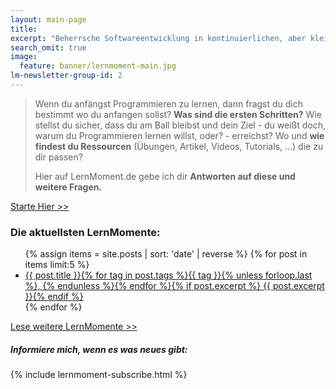 ```yaml
---
layout: main-page
title: 
excerpt: "Beherrsche Softwareentwicklung in kontinuierlichen, aber kleinen Schritten. Vom Anfänger zum Profi in C#, Git, GitHub und mehr."
search_omit: true
image:
  feature: banner/lernmoment-main.jpg
lm-newsletter-group-id: 2
---
```


> Wenn du anfängst Programmieren zu lernen, dann fragst du dich bestimmt wo du anfangen sollst? **Was sind die ersten Schritten?** Wie stellst du sicher, dass du am Ball bleibst und dein Ziel - du weißt doch, warum du Programmieren lernen willst, oder? - erreichst? Wo und **wie findest du Ressourcen** (Übungen, Artikel, Videos, Tutorials, …) die zu dir passen? 
>
> Hier auf LernMoment.de gebe ich dir **Antworten auf diese und weitere Fragen.**

<a markdown="0" href="{{ site.url }}/starte-hier/" class="notice-button">Starte Hier >></a>

### Die aktuellsten LernMomente:
<ul class="post-list">
<!-- Create array for sorting ALL posts -->
{% assign items = site.posts | sort: 'date' | reverse %}
<!-- Show the 5 most recent posts -->
{% for post in items limit:5 %} 
  <li><article><a href="{{ site.url }}{{ post.url }}">{{ post.title }}<span class="entry-date">{% for tag in post.tags %}{{ tag }}{% unless forloop.last %}, {% endunless %}{% endfor %}</span>{% if post.excerpt %} <span class="excerpt">{{ post.excerpt }}</span>{% endif %}</a></article></li>
{% endfor %}
</ul>

<a markdown="0" href="{{ site.url }}/blog/" class="notice-button">Lese weitere LernMomente >></a>

<div class="subscribe-notice">
	<h5>Informiere mich, wenn es was neues gibt:</h5>
	{% include lernmoment-subscribe.html %}
</div>

